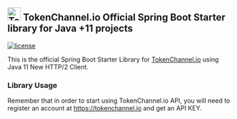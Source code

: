 ## [<img src="https://tokenchannel.io/img/logo-color-350.png" alt="TokenChannel" width="30"/>](https://tokenchannel.io/) TokenChannel.io Official Spring Boot Starter library for Java +11 projects

[![license](https://img.shields.io/badge/License-Apache%202.0-blue.svg)](https://opensource.org/licenses/Apache-2.0)

This is the official Spring Boot Starter Library for [TokenChannel.io](https://tokenchannel.io) using Java 11 New HTTP/2 Client.

### Library Usage

Remember that in order to start using TokenChannel.io API, you will need to register an account at https://tokenchannel.io and get an API KEY.

